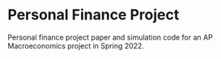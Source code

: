 # Personal Finance Project

Personal finance project paper and simulation code
for an AP Macroeconomics project in Spring 2022.